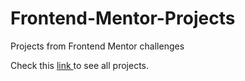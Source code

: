 # Frontend-Mentor-Projects
Projects from Frontend Mentor challenges

Check this [link ](https://frontend-mentor-challenges11.netlify.app/) to see all projects.